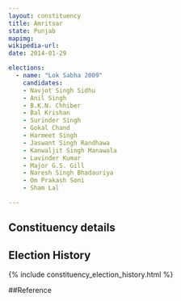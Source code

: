 ```yaml
---
layout: constituency
title: Amritsar
state: Punjab
mapimg: 
wikipedia-url: 
date: 2014-01-29

elections: 
  - name: "Lok Sabha 2009"
    candidates: 
    - Navjot Singh Sidhu 
    - Anil Singh 
    - B.K.N. Chhiber 
    - Bal Krishan 
    - Surinder Singh 
    - Gokal Chand 
    - Harmeet Singh 
    - Jaswant Singh Randhawa 
    - Kanwaljit Singh Manawala 
    - Lavinder Kumar 
    - Major G.S. Gill 
    - Naresh Singh Bhadauriya 
    - Om Prakash Soni 
    - Sham Lal 

---
```

## Constituency details


## Election History
{% include constituency_election_history.html %}

##Reference
